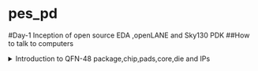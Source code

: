 # pes_pd
#Day-1 Inception of open source EDA ,openLANE and Sky130 PDK 
##How to talk to computers
</details>	
	
 <details>
 <summary> Introduction to QFN-48 package,chip,pads,core,die and IPs </summary>

